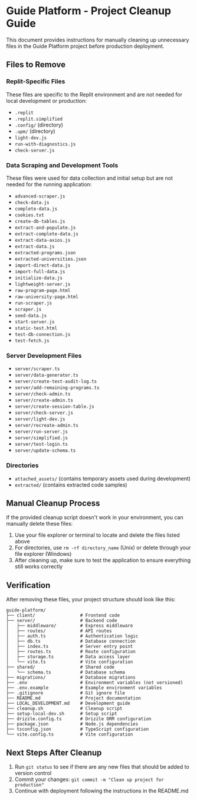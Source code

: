 # Guide Platform - Project Cleanup Guide

This document provides instructions for manually cleaning up unnecessary files in the Guide Platform project before production deployment.

## Files to Remove

### Replit-Specific Files

These files are specific to the Replit environment and are not needed for local development or production:

- `.replit`
- `.replit.simplified`
- `.config/` (directory)
- `.upm/` (directory)
- `light-dev.js`
- `run-with-diagnostics.js`
- `check-server.js`

### Data Scraping and Development Tools

These files were used for data collection and initial setup but are not needed for the running application:

- `advanced-scraper.js`
- `check-data.js`
- `complete-data.js`
- `cookies.txt`
- `create-db-tables.js`
- `extract-and-populate.js`
- `extract-complete-data.js`
- `extract-data-axios.js`
- `extract-data.js`
- `extracted-programs.json`
- `extracted-universities.json`
- `import-direct-data.js`
- `import-full-data.js`
- `initialize-data.js`
- `lightweight-server.js`
- `raw-program-page.html`
- `raw-university-page.html`
- `run-scraper.js`
- `scraper.js`
- `seed-data.js`
- `start-server.js`
- `static-test.html`
- `test-db-connection.js`
- `test-fetch.js`

### Server Development Files

- `server/scraper.ts`
- `server/data-generator.ts`
- `server/create-test-audit-log.ts`
- `server/add-remaining-programs.ts`
- `server/check-admin.ts`
- `server/create-admin.ts`
- `server/create-session-table.js`
- `server/check-server.js`
- `server/light-dev.js`
- `server/recreate-admin.ts`
- `server/run-server.js`
- `server/simplified.js`
- `server/test-login.ts`
- `server/update-schema.ts`

### Directories

- `attached_assets/` (contains temporary assets used during development)
- `extracted/` (contains extracted code samples)

## Manual Cleanup Process

If the provided cleanup script doesn't work in your environment, you can manually delete these files:

1. Use your file explorer or terminal to locate and delete the files listed above
2. For directories, use `rm -rf directory_name` (Unix) or delete through your file explorer (Windows)
3. After cleaning up, make sure to test the application to ensure everything still works correctly

## Verification

After removing these files, your project structure should look like this:

```
guide-platform/
├── client/                 # Frontend code
├── server/                 # Backend code
│   ├── middleware/         # Express middleware
│   ├── routes/             # API routes
│   ├── auth.ts             # Authentication logic
│   ├── db.ts               # Database connection
│   ├── index.ts            # Server entry point
│   ├── routes.ts           # Route configuration
│   ├── storage.ts          # Data access layer
│   └── vite.ts             # Vite configuration
├── shared/                 # Shared code
│   └── schema.ts           # Database schema
├── migrations/             # Database migrations
├── .env                    # Environment variables (not versioned)
├── .env.example            # Example environment variables
├── .gitignore              # Git ignore file
├── README.md               # Project documentation
├── LOCAL_DEVELOPMENT.md    # Development guide
├── cleanup.sh              # Cleanup script
├── setup-local-dev.sh      # Setup script
├── drizzle.config.ts       # Drizzle ORM configuration
├── package.json            # Node.js dependencies
├── tsconfig.json           # TypeScript configuration
└── vite.config.ts          # Vite configuration
```

## Next Steps After Cleanup

1. Run `git status` to see if there are any new files that should be added to version control
2. Commit your changes: `git commit -m "Clean up project for production"`
3. Continue with deployment following the instructions in the README.md